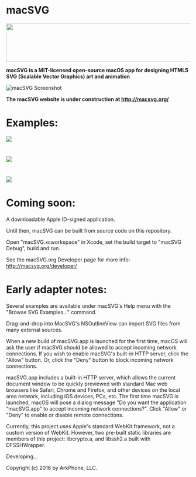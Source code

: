 # macSVG

<img src="https://cdn.rawgit.com/dsward2/macSVG/7cf2b09884673e1bb65a0a9ab5df184741bb7c65/README_images/macsvg-logo-animation.svg" width="660" height="105">

**macSVG is a MIT-licensed open-source macOS app for designing HTML5 SVG (Scalable Vector Graphics) art and animation**

![macSVG Screenshot](https://raw.githubusercontent.com/dsward2/macSVG/master/README_images/macsvg-screenshot.jpg)

**The macSVG website is under construction at http://macsvg.org/**

# Examples:

<img src="https://cdn.rawgit.com/dsward2/macSVG/master/macSVG/Resources/macsvg_examples/svg/path_animation_and_shape_morphing.svg">

#

<img src="https://cdn.rawgit.com/dsward2/macSVG/master/macSVG/Resources/macsvg_examples/svg/animated_text_on_a_continuous_loop.svg">

#

<img src="https://cdn.rawgit.com/dsward2/macSVG/238a59b65010ad2e77c8da4005fb37338b2669c4/macSVG/Resources/macsvg_examples/svg/animate_stroke-dasharray_on_path.svg">


# Coming soon:

A downloadable Apple ID-signed application.

Until then, macSVG can be built from source code on this repository.  

Open "macSVG.xcworkspace" in Xcode, set the build target to "macSVG Debug", build and run.

See the macSVG.org Developer page for more info: http://macsvg.org/developer/

# Early adapter notes:
Several examples are available under macSVG's Help menu with the "Browse SVG Examples..." command.

Drag-and-drop into MacSVG's NSOutlineView can import SVG files from many external sources.

When a new build of macSVG.app is launched for the first time, macOS will ask the user if macSVG should be allowed to accept incoming network connections.  If you wish to enable macSVG's built-in HTTP server, click the "Allow" button.  Or, click the "Deny" button to block incoming network connections.  

macSVG.app includes a built-in HTTP server, which allows the current document window to be quickly previewed with standard Mac web browsers like Safari, Chrome and Firefox, and other devices on the local area network, including iOS devices, PCs, etc.  The first time macSVG is launched, macOS will pose a dialog message "Do you want the application “macSVG.app” to accept incoming network connections?".  Click "Allow" or "Deny" to enable or disable remote connections.

Currently, this project uses Apple's standard WebKit.framework, not a custom version of WebKit.  However, two pre-built static libraries are members of this project: libcrypto.a, and libssh2.a built with DFSSHWrapper.

Developing...

Copyright (c) 2016 by ArkPhone, LLC.
